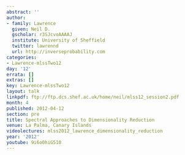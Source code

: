 ```yaml
---
abstract: ''
author:
- family: Lawrence
  given: Neil D.
  gscholar: r3SJcvoAAAAJ
  institute: University of Sheffield
  twitter: lawrennd
  url: http://inverseprobability.com
categories:
- Lawrence-mlssTwo12
day: '12'
errata: []
extras: []
key: Lawrence-mlssTwo12
layout: talk
linkpdf: ftp://ftp.dcs.shef.ac.uk/home/neil/mlss12_session2.pdf
month: 4
published: 2012-04-12
section: pre
title: Spectral Approaches to Dimensionality Reduction
venue: La Palma, Canary Islands
videolectures: mlss2012_lawrence_dimensionality_reduction
year: '2012'
youtube: 9i6o0hiG510
---
```

